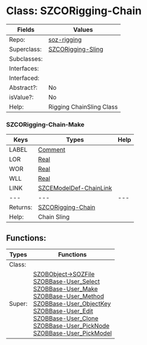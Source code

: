 
# Class:	SZCORigging-Chain

| Fields | Values |
| --------- | --------- |
| Repo: | [soz-rigging](/repos/soz-rigging.html) |
| Superclass: | [SZCORigging-Sling](SZCORigging-Sling.html) |
| Subclasses: |  |
| Interfaces: |  |
| Interfaced: |  |
| Abstract?: | No |
| isValue?: | No |
| Help: | Rigging ChainSling Class |

### SZCORigging-Chain-Make

| Keys | Types | Help |
| --------- | --------- | --------- |
| LABEL | [Comment](Comment.html) |  |
| LOR | [Real](Real.html) |  |
| WOR | [Real](Real.html) |  |
| WLL | [Real](Real.html) |  |
| LINK | [SZCEModelDef-ChainLink](SZCEModelDef-ChainLink.html) |  |
| --- | --- | --- |
| Returns: | [SZCORigging-Chain](SZCORigging-Chain.html) |
| Help: | Chain Sling |


## Functions:

| Types | Functions |
| --------- | --------- |
| Class: |  |
| Super: | [SZOBObject->SOZFile](SZOBObject.html) <br> [SZOBBase-User_Select](SZOBBase.html) <br> [SZOBBase-User_Make](SZOBBase.html) <br> [SZOBBase-User_Method](SZOBBase.html) <br> [SZOBBase-User_ObjectKey](SZOBBase.html) <br> [SZOBBase-User_Edit](SZOBBase.html) <br> [SZOBBase-User_Clone](SZOBBase.html) <br> [SZOBBase-User_PickNode](SZOBBase.html) <br> [SZOBBase-User_PickModel](SZOBBase.html) |



